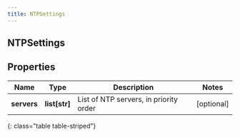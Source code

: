 ```yaml
---
title: NTPSettings
---
```

## NTPSettings

## Properties

|Name | Type | Description | Notes|
|------------ | ------------- | ------------- | -------------|
| **servers** | **list[str]** | List of NTP servers, in priority order | [optional] |
{: class="table table-striped"}


